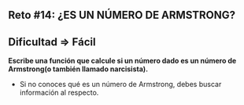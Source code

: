 ## Reto #14: ¿ES UN NÚMERO DE ARMSTRONG?
## Dificultad => Fácil

 **Escribe una función que calcule si un número dado es un número de Armstrong(o también llamado narcisista).**
 
- Si no conoces qué es un número de Armstrong, debes buscar información al respecto.

